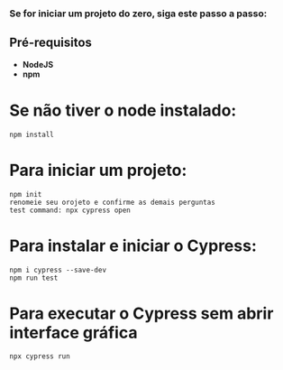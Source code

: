 <h3> Se for iniciar um projeto do zero, siga este passo a passo:

## Pré-requisitos
- **NodeJS**
- **npm**

# Se não tiver o node instalado:
```
npm install

```

# Para iniciar um projeto:
```
npm init
renomeie seu orojeto e confirme as demais perguntas
test command: npx cypress open 
```
  
# Para instalar e iniciar o Cypress:
```
npm i cypress --save-dev
npm run test
```  

# Para executar o Cypress sem abrir interface gráfica
 
```
npx cypress run
```  
